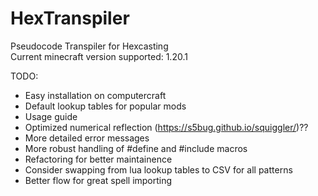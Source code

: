 # HexTranspiler
Pseudocode Transpiler for Hexcasting
<br>
Current minecraft version supported: 1.20.1

TODO:
- Easy installation on computercraft
- Default lookup tables for popular mods
- Usage guide
- Optimized numerical reflection (https://s5bug.github.io/squiggler/)??
- More detailed error messages
- More robust handling of #define and #include macros
- Refactoring for better maintainence
- Consider swapping from lua lookup tables to CSV for all patterns
- Better flow for great spell importing